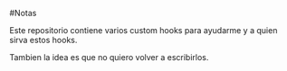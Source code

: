 #Notas

Este repositorio contiene varios custom hooks para ayudarme y a quien sirva estos hooks.

Tambien la idea es que no quiero volver a escribirlos.